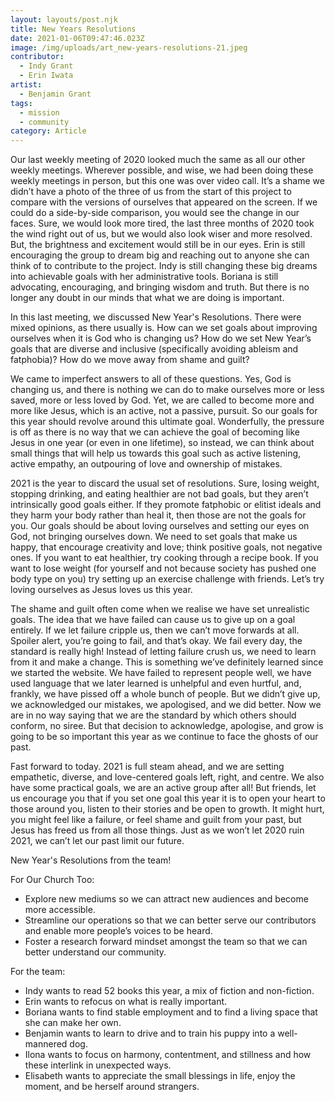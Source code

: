 ```yaml
---
layout: layouts/post.njk
title: New Years Resolutions
date: 2021-01-06T09:47:46.023Z
image: /img/uploads/art_new-years-resolutions-21.jpeg
contributor:
  - Indy Grant
  - Erin Iwata
artist:
  - Benjamin Grant
tags:
  - mission
  - community
category: Article
---
```

Our last weekly meeting of 2020 looked much the same as all our other weekly meetings. Wherever possible, and wise, we had been doing these weekly meetings in person, but this one was over video call. It’s a shame we didn’t have a photo of the three of us from the start of this project to compare with the versions of ourselves that appeared on the screen. If we could do a side-by-side comparison, you would see the change in our faces. Sure, we would look more tired, the last three months of 2020 took the wind right out of us, but we would also look wiser and more resolved. But, the brightness and excitement would still be in our eyes. Erin is still encouraging the group to dream big and reaching out to anyone she can think of to contribute to the project. Indy is still changing these big dreams into achievable goals with her administrative tools. Boriana is still advocating, encouraging, and bringing wisdom and truth. But there is no longer any doubt in our minds that what we are doing is important. 

In this last meeting, we discussed New Year's Resolutions. There were mixed opinions, as there usually is. How can we set goals about improving ourselves when it is God who is changing us? How do we set New Year’s goals that are diverse and inclusive (specifically avoiding ableism and fatphobia)? How do we move away from shame and guilt? 

We came to imperfect answers to all of these questions. Yes, God is changing us, and there is nothing we can do to make ourselves more or less saved, more or less loved by God. Yet, we are called to become more and more like Jesus, which is an active, not a passive, pursuit. So our goals for this year should revolve around this ultimate goal. Wonderfully, the pressure is off as there is no way that we can achieve the goal of becoming like Jesus in one year (or even in one lifetime), so instead, we can think about small things that will help us towards this goal such as active listening, active empathy, an outpouring of love and ownership of mistakes. 

2021 is the year to discard the usual set of resolutions. Sure, losing weight, stopping drinking, and eating healthier are not bad goals, but they aren’t intrinsically good goals either. If they promote fatphobic or elitist ideals and they harm your body rather than heal it, then those are not the goals for you. Our goals should be about loving ourselves and setting our eyes on God, not bringing ourselves down. We need to set goals that make us happy, that encourage creativity and love; think positive goals, not negative ones. If you want to eat healthier, try cooking through a recipe book. If you want to lose weight (for yourself and not because society has pushed one body type on you) try setting up an exercise challenge with friends. Let’s try loving ourselves as Jesus loves us this year. 

The shame and guilt often come when we realise we have set unrealistic goals. The idea that we have failed can cause us to give up on a goal entirely. If we let failure cripple us, then we can’t move forwards at all. Spoiler alert, you’re going to fail, and that’s okay. We fail every day, the standard is really high! Instead of letting failure crush us, we need to learn from it and make a change. This is something we’ve definitely learned since we started the website. We have failed to represent people well, we have used language that we later learned is unhelpful and even hurtful, and, frankly, we have pissed off a whole bunch of people. But we didn’t give up, we acknowledged our mistakes, we apologised, and we did better. Now we are in no way saying that we are the standard by which others should conform, no siree. But that decision to acknowledge, apologise, and grow is going to be so important this year as we continue to face the ghosts of our past. 

Fast forward to today. 2021 is full steam ahead, and we are setting empathetic, diverse, and love-centered goals left, right, and centre. We also have some practical goals, we are an active group after all! But friends, let us encourage you that if you set one goal this year it is to open your heart to those around you, listen to their stories and be open to growth. It might hurt, you might feel like a failure, or feel shame and guilt from your past, but Jesus has freed us from all those things. Just as we won’t let 2020 ruin 2021, we can’t let our past limit our future. 

New Year's Resolutions from the team!

For Our Church Too:

* Explore new mediums so we can attract new audiences and become more accessible.
* Streamline our operations so that we can better serve our contributors and enable more people’s voices to be heard. 
* Foster a research forward mindset amongst the team so that we can better understand our community. 

For the team:

* Indy wants to read 52 books this year, a mix of fiction and non-fiction. 
* Erin wants to refocus on what is really important.
* Boriana wants to find stable employment and to find a living space that she can make her own. 
* Benjamin wants to learn to drive and to train his puppy into a well-mannered dog. 
* Ilona wants to focus on harmony, contentment, and stillness and how these interlink in unexpected ways. 
* Elisabeth wants to appreciate the small blessings in life, enjoy the moment, and be herself around strangers.